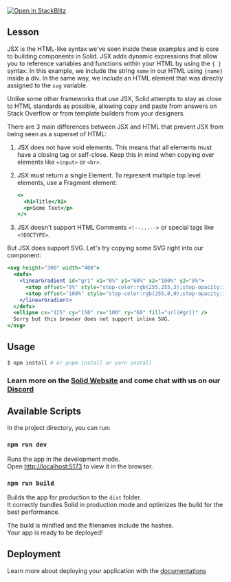 [![Open in StackBlitz](https://developer.stackblitz.com/img/open_in_stackblitz.svg)](https://stackblitz.com/github/edivados/solid-tutorials/tree/main/tutorials/introduction_jsx?file=src/main.jsx)

## Lesson

JSX is the HTML-like syntax we've seen inside these examples and is core to building components in Solid. 
JSX adds dynamic expressions that allow you to reference variables and functions within your HTML by using the `{ } ` syntax.
In this example, we include the string `name` in our HTML using `{name}` inside a div. In the same way, we include an HTML element that was directly assigned to the `svg` variable.

Unlike some other frameworks that use JSX, Solid attempts to stay as close to HTML standards as possible, allowing copy and paste from answers on Stack Overflow or from template builders from your designers.

There are 3 main differences between JSX and HTML that prevent JSX from being seen as a superset of HTML:
1. JSX does not have void elements. This means that all elements must have a closing tag or self-close. Keep this in mind when copying over elements like `<input>` or `<br>`.
2. JSX must return a single Element. To represent multiple top level elements, use a Fragment element:

   ```jsx
   <>
     <h1>Title</h1>
     <p>Some Text</p>
   </>
   ```
3. JSX doesn't support HTML Comments `<!--...-->` or special tags like `<!DOCTYPE>`.

But JSX does support SVG. Let's try copying some SVG right into our component:
```jsx
<svg height="300" width="400">
  <defs>
    <linearGradient id="gr1" x1="0%" y1="60%" x2="100%" y2="0%">
      <stop offset="5%" style="stop-color:rgb(255,255,3);stop-opacity:1" />
      <stop offset="100%" style="stop-color:rgb(255,0,0);stop-opacity:1" />
    </linearGradient>
  </defs>
  <ellipse cx="125" cy="150" rx="100" ry="60" fill="url(#gr1)" />
  Sorry but this browser does not support inline SVG.
</svg>
```


## Usage

```bash
$ npm install # or pnpm install or yarn install
```

### Learn more on the [Solid Website](https://solidjs.com) and come chat with us on our [Discord](https://discord.com/invite/solidjs)

## Available Scripts

In the project directory, you can run:

### `npm run dev`

Runs the app in the development mode.<br>
Open [http://localhost:5173](http://localhost:5173) to view it in the browser.

### `npm run build`

Builds the app for production to the `dist` folder.<br>
It correctly bundles Solid in production mode and optimizes the build for the best performance.

The build is minified and the filenames include the hashes.<br>
Your app is ready to be deployed!

## Deployment

Learn more about deploying your application with the [documentations](https://vitejs.dev/guide/static-deploy.html)
